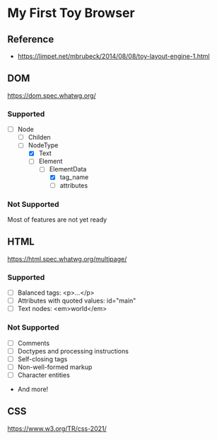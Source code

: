 # My First Toy Browser

## Reference

- https://limpet.net/mbrubeck/2014/08/08/toy-layout-engine-1.html

## DOM

https://dom.spec.whatwg.org/

### Supported

- [ ] Node
  - [ ] Childen
  - [ ] NodeType
    - [X] Text
    - [ ] Element
      - [ ] ElementData
        - [X] tag_name
        - [ ] attributes

### Not Supported

Most of features are not yet ready

## HTML

https://html.spec.whatwg.org/multipage/

### Supported

- [ ] Balanced tags: \<p>...\</p>
- [ ] Attributes with quoted values: id="main"
- [ ] Text nodes: \<em>world\</em>

### Not Supported

- [ ] Comments
- [ ] Doctypes and processing instructions
- [ ] Self-closing tags
- [ ] Non-well-formed markup
- [ ] Character entities
- And more!

## CSS

https://www.w3.org/TR/css-2021/
